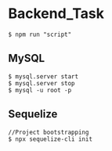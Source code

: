 # Backend_Task

```
$ npm run "script"
```
## MySQL

```
$ mysql.server start
$ mysql.server stop
$ mysql -u root -p
```

## Sequelize

```
//Project bootstrapping
$ npx sequelize-cli init

```
